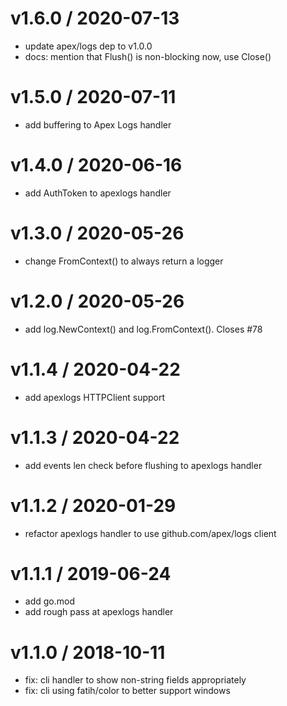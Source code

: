 
v1.6.0 / 2020-07-13
===================

  * update apex/logs dep to v1.0.0
  * docs: mention that Flush() is non-blocking now, use Close()

v1.5.0 / 2020-07-11
===================

  * add buffering to Apex Logs handler

v1.4.0 / 2020-06-16
===================

  * add AuthToken to apexlogs handler

v1.3.0 / 2020-05-26
===================

  * change FromContext() to always return a logger

v1.2.0 / 2020-05-26
===================

  * add log.NewContext() and log.FromContext(). Closes #78

v1.1.4 / 2020-04-22
===================

  * add apexlogs HTTPClient support

v1.1.3 / 2020-04-22
===================

  * add events len check before flushing to apexlogs handler

v1.1.2 / 2020-01-29
===================

  * refactor apexlogs handler to use github.com/apex/logs client

v1.1.1 / 2019-06-24
===================

  * add go.mod
  * add rough pass at apexlogs handler

v1.1.0 / 2018-10-11
===================

  * fix: cli handler to show non-string fields appropriately
  * fix: cli using fatih/color to better support windows
